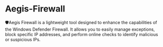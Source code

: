 # Aegis-Firewall
🛡️Aegis Firewall is a lightweight tool designed to enhance the capabilities of the Windows Defender Firewall. It allows you to easily manage exceptions, block specific IP addresses, and perform online checks to identify malicious or suspicious IPs.
